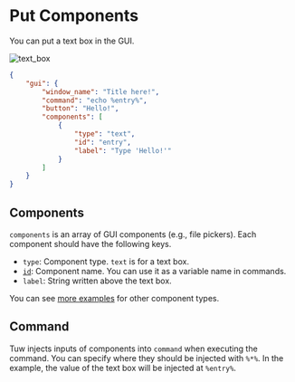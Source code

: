 # Put Components

You can put a text box in the GUI.  

![text_box](https://github.com/matyalatte/tuw/assets/69258547/0fffa15a-2bae-48b3-be07-947e42175be5)  

```json
{
    "gui": {
        "window_name": "Title here!",
        "command": "echo %entry%",
        "button": "Hello!",
        "components": [
            {
                "type": "text",
                "id": "entry",
                "label": "Type 'Hello!'"
            }
        ]
    }
}
```

## Components

`components` is an array of GUI components (e.g., file pickers).
Each component should have the following keys.  

-   `type`: Component type. `text` is for a text box.
-   [`id`](../../comp_options/id): Component name. You can use it as a variable name in commands.
-   `label`: String written above the text box.

You can see [more examples](../../#2-components) for other component types.

## Command

Tuw injects inputs of components into `command` when executing the command.
You can specify where they should be injected with `%*%`.
In the example, the value of the text box will be injected at `%entry%`.  
